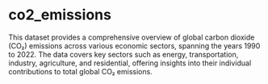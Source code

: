 # co2_emissions

This dataset provides a comprehensive overview of global carbon dioxide (CO₂) emissions across various economic sectors, spanning the years 1990 to 2022. The data covers key sectors such as energy, transportation, industry, agriculture, and residential, offering insights into their individual contributions to total global CO₂ emissions.